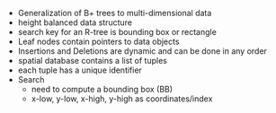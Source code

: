 - Generalization of B+ trees to multi-dimensional data
- height balanced data structure
- search key for an R-tree is bounding box or rectangle
- Leaf nodes contain pointers to data objects
- Insertions and  Deletions are dynamic and can be done in any order
- spatial database contains a list of tuples
- each tuple has a unique identifier
- Search
	- need to compute a bounding box (BB)
	- x-low, y-low, x-high, y-high as coordinates/index

